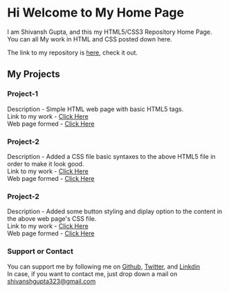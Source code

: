 # Hi Welcome to My Home Page
I am Shivansh Gupta, and this my HTML5/CSS3 Repository Home Page.<br />
You can all My work in HTML and CSS posted down here.<br />

The link to my repository is [here](https://github.com/shivansh052k/HTML5-CSS3), check it out.<br />

## My Projects
### Project-1

Description - Simple HTML web page with basic HTML5 tags.<br />
Link to my work - [Click Here](https://github.com/shivansh052k/HTML5-CSS3/blob/master/Project1_2.html) <br />
Web page formed - [Click Here](https://shivansh052k.github.io/HTML5-CSS3/Project1_2.html) <br />

### Project-2

Description - Added a CSS file basic syntaxes to the above HTML5 file in order to make it look good.<br />
Link to my work - [Click Here](https://github.com/shivansh052k/HTML5-CSS3/tree/master/Project2) <br />
Web page formed - [Click Here](https://shivansh052k.github.io/HTML5-CSS3/Project2/Project1_2.html) <br />

### Project-2

Description - Added some button styling and diplay option to the content in the above web page's CSS file.<br />
Link to my work - [Click Here](https://github.com/shivansh052k/HTML5-CSS3/tree/master/Project2.1) <br />
Web page formed - [Click Here](https://shivansh052k.github.io/HTML5-CSS3/Project2.1/Page.html) <br />

### Support or Contact

You can support me by following me on [Github](https://github.com/shivansh052k), [Twitter](https://twitter.com/shivansh_052k), and [Linkdin](https://www.linkedin.com/in/shivansh-gupta-96a68a170/)<br />
In case, if you want to contact me, just drop down a mail on [shivanshgupta323@gmail.com](shivanshgupta323@gmail.com)

